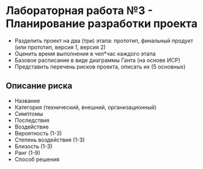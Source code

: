 Лабораторная работа №3 - Планирование разработки проекта
===============================
- Разделить проект на два (три) этапа: 
    прототип, финальный продукт (или прототип, версия 1, версия 2)
- Оценить время выполнения в чел*час каждого этапа
- Базовое расписание в виде диаграммы Ганта (на основе ИСР)
- Представить перечень рисков проекта, описать их (5 основных)

Описание риска
------------
- Название
- Категория (технический, внешний, организационный)
- Симптомы
- Последствия
- Воздействие
- Вероятность (1-3)
- Степень воздействия (1-3)
- Близость (1-3)
- Ранг (1-9)
- Способ решения

